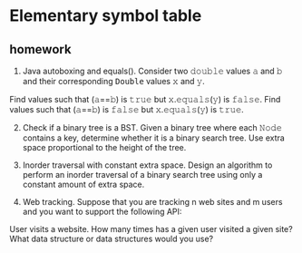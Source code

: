 # Elementary symbol table

## homework
1. Java autoboxing and equals(). Consider two 𝚍𝚘𝚞𝚋𝚕𝚎 values 𝚊 and 𝚋 and their corresponding <tt>Double</tt> values 𝚡 and 𝚢.

Find values such that (𝚊==𝚋) is 𝚝𝚛𝚞𝚎 but 𝚡.𝚎𝚚𝚞𝚊𝚕𝚜(𝚢) is 𝚏𝚊𝚕𝚜𝚎.
Find values such that (𝚊==𝚋) is 𝚏𝚊𝚕𝚜𝚎 but 𝚡.𝚎𝚚𝚞𝚊𝚕𝚜(𝚢) is 𝚝𝚛𝚞𝚎.

2. Check if a binary tree is a BST. Given a binary tree where each 𝙽𝚘𝚍𝚎 contains a key, determine whether it is a binary search tree. Use extra space proportional to the height of the tree.

3. Inorder traversal with constant extra space. Design an algorithm to perform an inorder traversal of a binary search tree using only a constant amount of extra space.

4. Web tracking. Suppose that you are tracking n web sites and m users and you want to support the following API:

User visits a website.
How many times has a given user visited a given site?
What data structure or data structures would you use?


